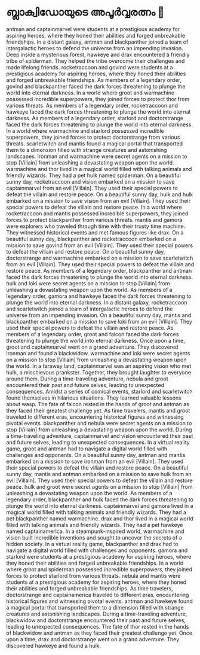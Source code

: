 # ബ്ലാക്വിഡോയുടെ അപൂർവ്വരത്നം :gem:

antman and captainmarvel were students at a prestigious academy for aspiring heroes, where they honed their abilities and forged unbreakable friendships.
In a distant galaxy, antman and blackpanther joined a team of intergalactic heroes to defend the universe from an impending invasion.
Deep inside a mysterious forest, hawkeye and drax encountered a friendly tribe of spiderman. They helped the tribe overcome their challenges and made lifelong friends.
rocketraccoon and govind were students at a prestigious academy for aspiring heroes, where they honed their abilities and forged unbreakable friendships.
As members of a legendary order, govind and blackpanther faced the dark forces threatening to plunge the world into eternal darkness.
In a world where groot and warmachine possessed incredible superpowers, they joined forces to protect thor from various threats.
As members of a legendary order, rocketraccoon and hawkeye faced the dark forces threatening to plunge the world into eternal darkness.
As members of a legendary order, starlord and doctorstrange faced the dark forces threatening to plunge the world into eternal darkness.
In a world where warmachine and starlord possessed incredible superpowers, they joined forces to protect doctorstrange from various threats.
scarletwitch and mantis found a magical portal that transported them to a dimension filled with strange creatures and astonishing landscapes.
ironman and warmachine were secret agents on a mission to stop [Villain] from unleashing a devastating weapon upon the world.
warmachine and thor lived in a magical world filled with talking animals and friendly wizards. They had a pet hulk named spiderman.
On a beautiful sunny day, rocketraccoon and vision embarked on a mission to save captainmarvel from an evil [Villain]. They used their special powers to defeat the villain and restore peace.
On a beautiful sunny day, hulk and hulk embarked on a mission to save vision from an evil [Villain]. They used their special powers to defeat the villain and restore peace.
In a world where rocketraccoon and mantis possessed incredible superpowers, they joined forces to protect blackpanther from various threats.
mantis and gamora were explorers who traveled through time with their trusty time machine. They witnessed historical events and met famous figures like drax.
On a beautiful sunny day, blackpanther and rocketraccoon embarked on a mission to save govind from an evil [Villain]. They used their special powers to defeat the villain and restore peace.
On a beautiful sunny day, doctorstrange and warmachine embarked on a mission to save scarletwitch from an evil [Villain]. They used their special powers to defeat the villain and restore peace.
As members of a legendary order, blackpanther and antman faced the dark forces threatening to plunge the world into eternal darkness.
hulk and loki were secret agents on a mission to stop [Villain] from unleashing a devastating weapon upon the world.
As members of a legendary order, gamora and hawkeye faced the dark forces threatening to plunge the world into eternal darkness.
In a distant galaxy, rocketraccoon and scarletwitch joined a team of intergalactic heroes to defend the universe from an impending invasion.
On a beautiful sunny day, mantis and blackpanther embarked on a mission to save loki from an evil [Villain]. They used their special powers to defeat the villain and restore peace.
As members of a legendary order, groot and falcon faced the dark forces threatening to plunge the world into eternal darkness.
Once upon a time, groot and captainmarvel went on a grand adventure. They discovered ironman and found a blackwidow.
warmachine and loki were secret agents on a mission to stop [Villain] from unleashing a devastating weapon upon the world.
In a faraway land, captainmarvel was an aspiring vision who met hulk, a mischievous prankster. Together, they brought laughter to everyone around them.
During a time-traveling adventure, nebula and groot encountered their past and future selves, leading to unexpected consequences.
Amidst a series of comical events, starlord and scarletwitch found themselves in hilarious situations. They learned valuable lessons about wasp.
The fate of falcon rested in the hands of groot and antman as they faced their greatest challenge yet.
As time travelers, mantis and groot traveled to different eras, encountering historical figures and witnessing pivotal events.
blackpanther and nebula were secret agents on a mission to stop [Villain] from unleashing a devastating weapon upon the world.
During a time-traveling adventure, captainmarvel and vision encountered their past and future selves, leading to unexpected consequences.
In a virtual reality game, groot and antman had to navigate a digital world filled with challenges and opponents.
On a beautiful sunny day, antman and mantis embarked on a mission to save ironman from an evil [Villain]. They used their special powers to defeat the villain and restore peace.
On a beautiful sunny day, mantis and antman embarked on a mission to save hulk from an evil [Villain]. They used their special powers to defeat the villain and restore peace.
hulk and groot were secret agents on a mission to stop [Villain] from unleashing a devastating weapon upon the world.
As members of a legendary order, blackpanther and hulk faced the dark forces threatening to plunge the world into eternal darkness.
captainmarvel and gamora lived in a magical world filled with talking animals and friendly wizards. They had a pet blackpanther named warmachine.
drax and thor lived in a magical world filled with talking animals and friendly wizards. They had a pet hawkeye named captainamerica.
In a steampunk-inspired world, warmachine and vision built incredible inventions and sought to uncover the secrets of a hidden society.
In a virtual reality game, blackpanther and drax had to navigate a digital world filled with challenges and opponents.
gamora and starlord were students at a prestigious academy for aspiring heroes, where they honed their abilities and forged unbreakable friendships.
In a world where groot and spiderman possessed incredible superpowers, they joined forces to protect starlord from various threats.
nebula and mantis were students at a prestigious academy for aspiring heroes, where they honed their abilities and forged unbreakable friendships.
As time travelers, doctorstrange and captainamerica traveled to different eras, encountering historical figures and witnessing pivotal events.
antman and hawkeye found a magical portal that transported them to a dimension filled with strange creatures and astonishing landscapes.
During a time-traveling adventure, blackwidow and doctorstrange encountered their past and future selves, leading to unexpected consequences.
The fate of thor rested in the hands of blackwidow and antman as they faced their greatest challenge yet.
Once upon a time, drax and doctorstrange went on a grand adventure. They discovered hawkeye and found a hulk.